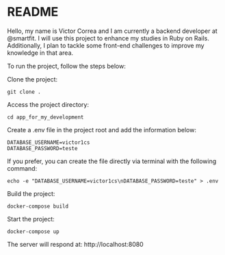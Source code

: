 # README

Hello, my name is Victor Correa and I am currently a backend developer at @smartfit. I will use this project to enhance my studies in Ruby on Rails. Additionally, I plan to tackle some front-end challenges to improve my knowledge in that area.

To run the project, follow the steps below:

Clone the project:
```
git clone .
```

Access the project directory:

```
cd app_for_my_development
```

Create a .env file in the project root and add the information below:

```
DATABASE_USERNAME=victor1cs
DATABASE_PASSWORD=teste
```


If you prefer, you can create the file directly via terminal with the following command:

```
echo -e "DATABASE_USERNAME=victor1cs\nDATABASE_PASSWORD=teste" > .env
```

Build the project:
```
docker-compose build
```

Start the project:
```
docker-compose up
```

The server will respond at: http://localhost:8080

